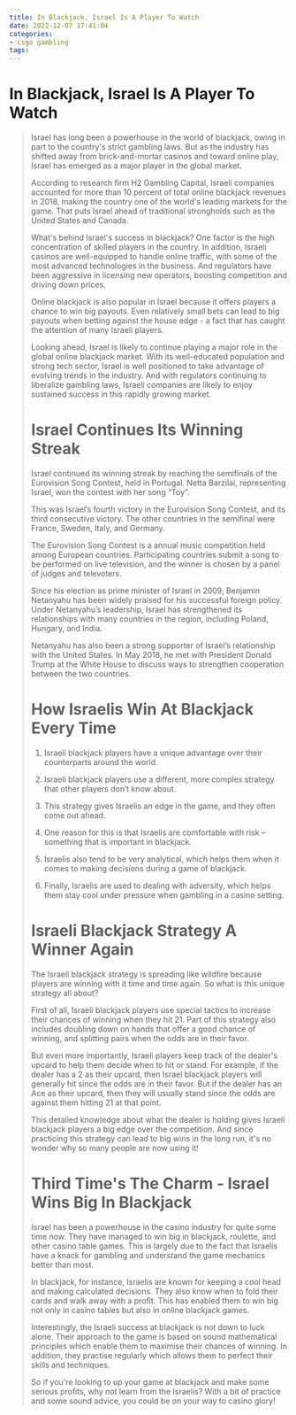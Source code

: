 ```yaml
---
title: In Blackjack, Israel Is A Player To Watch
date: 2022-12-07 17:41:04
categories:
- csgo gambling
tags:
---
```



#  In Blackjack, Israel Is A Player To Watch

<BLOCKQUOTE>

Israel has long been a powerhouse in the world of blackjack, owing in part to the country's strict gambling laws. But as the industry has shifted away from brick-and-mortar casinos and toward online play, Israel has emerged as a major player in the global market.

According to research firm H2 Gambling Capital, Israeli companies accounted for more than 10 percent of total online blackjack revenues in 2018, making the country one of the world's leading markets for the game. That puts Israel ahead of traditional strongholds such as the United States and Canada.

What's behind Israel's success in blackjack? One factor is the high concentration of skilled players in the country. In addition, Israeli casinos are well-equipped to handle online traffic, with some of the most advanced technologies in the business. And regulators have been aggressive in licensing new operators, boosting competition and driving down prices.

Online blackjack is also popular in Israel because it offers players a chance to win big payouts. Even relatively small bets can lead to big payouts when betting against the house edge - a fact that has caught the attention of many Israeli players.

Looking ahead, Israel is likely to continue playing a major role in the global online blackjack market. With its well-educated population and strong tech sector, Israel is well positioned to take advantage of evolving trends in the industry. And with regulators continuing to liberalize gambling laws, Israeli companies are likely to enjoy sustained success in this rapidly growing market.

#  Israel Continues Its Winning Streak

Israel continued its winning streak by reaching the semifinals of the Eurovision Song Contest, held in Portugal. Netta Barzilai, representing Israel, won the contest with her song “Toy”.

This was Israel’s fourth victory in the Eurovision Song Contest, and its third consecutive victory. The other countries in the semifinal were France, Sweden, Italy, and Germany.

The Eurovision Song Contest is a annual music competition held among European countries. Participating countries submit a song to be performed on live television, and the winner is chosen by a panel of judges and televoters.

Since his election as prime minister of Israel in 2009, Benjamin Netanyahu has been widely praised for his successful foreign policy. Under Netanyahu’s leadership, Israel has strengthened its relationships with many countries in the region, including Poland, Hungary, and India.

Netanyahu has also been a strong supporter of Israel’s relationship with the United States. In May 2018, he met with President Donald Trump at the White House to discuss ways to strengthen cooperation between the two countries.

#  How Israelis Win At Blackjack Every Time

1. Israeli blackjack players have a unique advantage over their counterparts around the world.

2. Israeli blackjack players use a different, more complex strategy that other players don’t know about.

3. This strategy gives Israelis an edge in the game, and they often come out ahead.

4. One reason for this is that Israelis are comfortable with risk – something that is important in blackjack.

5. Israelis also tend to be very analytical, which helps them when it comes to making decisions during a game of blackjack.

6. Finally, Israelis are used to dealing with adversity, which helps them stay cool under pressure when gambling in a casino setting.

#  Israeli Blackjack Strategy A Winner Again

The Israeli blackjack strategy is spreading like wildfire because players are winning with it time and time again. So what is this unique strategy all about?

First of all, Israeli blackjack players use special tactics to increase their chances of winning when they hit 21. Part of this strategy also includes doubling down on hands that offer a good chance of winning, and splitting pairs when the odds are in their favor.

But even more importantly, Israeli players keep track of the dealer's upcard to help them decide when to hit or stand. For example, if the dealer has a 2 as their upcard, then Israel blackjack players will generally hit since the odds are in their favor. But if the dealer has an Ace as their upcard, then they will usually stand since the odds are against them hitting 21 at that point.

This detailed knowledge about what the dealer is holding gives Israeli blackjack players a big edge over the competition. And since practicing this strategy can lead to big wins in the long run, it's no wonder why so many people are now using it!

#  Third Time's The Charm - Israel Wins Big In Blackjack

Israel has been a powerhouse in the casino industry for quite some time now. They have managed to win big in blackjack, roulette, and other casino table games. This is largely due to the fact that Israelis have a knack for gambling and understand the game mechanics better than most.

In blackjack, for instance, Israelis are known for keeping a cool head and making calculated decisions. They also know when to fold their cards and walk away with a profit. This has enabled them to win big not only in casino tables but also in online blackjack games.

Interestingly, the Israeli success at blackjack is not down to luck alone. Their approach to the game is based on sound mathematical principles which enable them to maximise their chances of winning. In addition, they practise regularly which allows them to perfect their skills and techniques.

So if you're looking to up your game at blackjack and make some serious profits, why not learn from the Israelis? With a bit of practice and some sound advice, you could be on your way to casino glory!